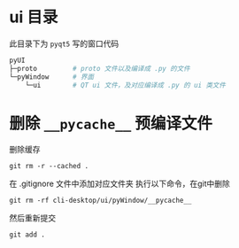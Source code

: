 # ui 目录
此目录下为 `pyqt5` 写的窗口代码

```bash
pyUI
├─proto         # proto 文件以及编译成 .py 的文件
└─pyWindow      # 界面
    └─ui        # QT ui 文件，及对应编译成 .py 的 ui 类文件
```




# 删除 `__pycache__` 预编译文件

删除缓存
```shell script
git rm -r --cached .
```
在 .gitignore 文件中添加对应文件夹
执行以下命令，在git中删除 
```shell script
git rm -rf cli-desktop/ui/pyWindow/__pycache__
```
然后重新提交
```shell script
git add .
```


